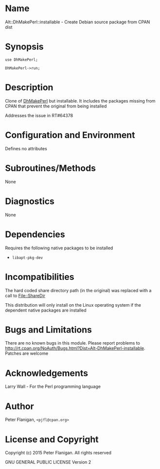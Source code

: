 # Name

Alt::DhMakePerl::installable - Create Debian source package from CPAN dist

# Synopsis

    use DhMakePerl;

    DhMakePerl->run;

# Description

Clone of [DhMakePerl](https://metacpan.org/pod/DhMakePerl) but installable. It includes the packages missing from
CPAN that prevent the original from being installed

Addresses the issue in RT#64378

# Configuration and Environment

Defines no attributes

# Subroutines/Methods

None

# Diagnostics

None

# Dependencies

Requires the following native packages to be installed

- `libapt-pkg-dev`

# Incompatibilities

The hard coded share directory path (in the original) was replaced with a call
to [File::ShareDir](https://metacpan.org/pod/File::ShareDir)

This distribution will only install on the Linux operating system if the
dependent native packages are installed

# Bugs and Limitations

There are no known bugs in this module. Please report problems to
http://rt.cpan.org/NoAuth/Bugs.html?Dist=Alt-DhMakePerl-installable.
Patches are welcome

# Acknowledgements

Larry Wall - For the Perl programming language

# Author

Peter Flanigan, `<pjfl@cpan.org>`

# License and Copyright

Copyright (c) 2015 Peter Flanigan. All rights reserved

GNU GENERAL PUBLIC LICENSE Version 2

